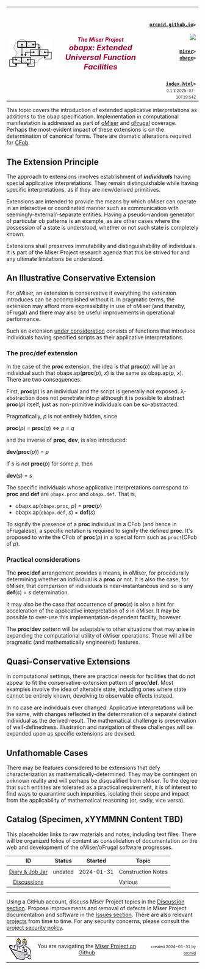 <!-- index.md 0.1.3                 UTF-8                         2025-07-10
     ----1----|----2----|----3----|----4----|----5----|----6----|----7----|--*
     source <https://github.com/orcmid/miser/blob/master/docs/obapx/index.md>
     publication <https://orcmid.github.io/miser/obapx/>
     -->

<table border="0" width="100%">
  <tr>
    <td width="25%" align="left" height="6">
       <a href="../" title="The Miser Project on GitHub">
       <img src="../images/misertheory-logo.png" /></a>
    </td>
       <td width="48%" height="6"><p align="center"><font color="#990033"><strong>
    <i>The Miser Project</i><br />
    <i><big><big>obapx: Extended Universal Function Facilities</big></big></i></strong></font></p>
    </td>
    <td width="27%" height="6" valign="middle" align="right">
      <b><code>
      <a href="../../" target="_top">orcmid.github.io</a>&gt;
      </code></b>
      <br />
      <a href="https://clustrmaps.com/site/1bw9w" title="Visit tracker">
            <img src="//www.clustrmaps.com/map_v2.png?d=3-2eQV4fOuelVHp_YtztZ0hl9Uj4ei9zLKw_nRgCgyM&cl=ffffff" />
      </a>
      <br />
      <b><code>
      <a href="../" target="_top">miser</a>&gt;
      <a href="./" target="_top">obapx</a>&gt;
      </code></b>
      <br /><br />
      <b><code>
      <a href="index.html" target="_top">index.html</a>&gt;</code></b>
      <br />
      <small><small>
        0.1.3 2025-07-10T19:54Z<!-- MAINTAIN THIS MANUALLY -->
      </small></small>
      </td>
  </tr>
</table>

This topic covers the introduction of extended applicative interpretations
as additions to the obap specification.  Implementation in computational
manifestation is addressed as part of [oMiser](../oMiser) and
[oFrugal](../oFrugal) coverage.  Perhaps the most-evident impact of these
extensions is on the determination of canonical forms.  There are dramatic
alterations required for [CFob](../ob/CFob.txt).

## The Extension Principle

The approach to extensions involves establishment of ***individuals*** having
special applicative interpretations.  They remain distinguishable while
having specific interpretations, as if they are new/derived primitives.

Extensions are intended to provide the means by which oMiser can operate in
an interactive or coordinated manner such as communication with
seemingly-external/-separate entities.  Having a pseudo-random generator of
particular ob patterns is an example, as are other cases where the possession
of a state is understood, whether or not such state is completely known.

Extensions shall preserves immutability and distinguishability of individuals.
It is part of the Miser Project research agenda that this be strived for and
any ultimate limitations be understood.

## An Illustrative Conservative Extension

For oMiser, an extension is conservative if everything the extension
introduces can be accomplished without it.  In pragmatic terms, the extension
may afford more expressibility in use of oMiser (and thereby, oFrugal) and
there may also be useful improvements in operational performance.

Such an extension
[under consideration](https://github.com/orcmid/miser/discussions/47) consists
of functions that introduce individuals having specified scripts as their
applicative interpretations.

### The proc/def extension

In the case of the **proc** extension, the idea is that **proc**(_p_) will be
an individual such that obapx.ap(**proc**(_p_), _x_) is the same as
obap.ap(_p_, _x_).  There are two consequences.

First, **proc**(_p_) is an individual and the script is generally not exposed.
λ-abstraction does not penetrate into _p_ although it is possible to
abstract **proc**(_p_) itself, just as non-primitive individuals can be
so-abstracted.

Pragmatically, _p_ is not entirely hidden, since

**proc**(_p_) = **proc**(_q_) ⇔ _p_ = _q_

and the inverse of **proc**, **dev**, is also introduced:

**dev**(**proc**(_p_)) = _p_

If _s_ is _not_ **proc**(_p_) for some _p_, then

**dev**(_s_) = _s_

The specific individuals whose applicative interpretations correspond to
**proc** and **def** are `obapx.proc` and `obapx.def`.  That is,

- obapx.ap(`obapx.proc`, _p_) = **proc**(_p_)
- obapx.ap(`obapx.def`, _s_) = **def**(_s_)

To signify the presence of a **proc** individual in a CFob (and hence in
oFrugalese), a specific notation is required to signify the defined **proc**.
It's proposed to write the CFob of **proc**(_p_) in a special form such as
`proc!`(CFob of _p_).

### Practical considerations

The **proc**/**def** arrangement provides a means, in oMiser, for procedurally
determining whether an individual is a **proc** or not.  It is also the case,
for oMiser, that comparison of individuals is near-instantaneous and so is
any **def**(_s_) = _s_ determination.

It may also be the case that occurrence of **proc**(_s_) is also a hint for
acceleration of the applicative interpretation of _s_ in oMiser.  It may be
possible to over-use this implementation-dependent facility, however.

The **proc**/**dev** pattern will be adaptable to other situations that may
arise in expanding the computational utility of oMiser operations.  These will
all be pragmatic (and mathematically engineered) features.

## Quasi-Conservative Extensions

In computational settings, there are practical needs for facilities that do
not appear to fit the conservative-extension pattern of **proc**/**def**.
Most examples involve the idea of alterable state, including ones where state
cannot be entirely known, devolving to observable effects instead.

In no case are individuals ever changed.  Applicative interpretations will
be the same, with changes reflected in the determination of a separate
distinct individual as the derived result.  The mathematical challenge is
preservation of well-definedness.  Illustration and navigation of these
challenges will be expanded upon as specific extensions are devised.

## Unfathomable Cases

There may be features considered to be extensions that defy characterization
as mathematically-determined.  They may be contingent on unknown reality and
will perhaps be disqualified from oMiser.  To the degree that such entitites
are tolerated as a practical requirement, it is of interest to find ways to
quarantine such impurities, isolating their scope and impact from the
applicability of mathematical reasoning (or, sadly, vice versa).

## Catalog (Specimen, xYYMMNN Content TBD)

This placeholder links to raw materials and notes, including text files.
There will be organized folios of content as consolidation of documentation
on the web and development of the oMiser/oFrugal software progresses.

| **ID**                          | **Status**       | **Started** | **Topic** |
|   :-:                           |   :-:            |  :-:        |  ---  |
|                                 |                  |             |       |
| [Diary & Job Jar](c000000.htm)  | undated          | 2024-01-31  | Construction Notes |
|                                 |                  |             |       |
| [Discussions](https://github.com/orcmid/miser/discussions) |  |  | Various |

----

Using a GitHub account, discuss Miser Project topics in the
[Discussion section](https://github.com/orcmid/miser/discussions).  Propose
improvements and removal of defects in Miser Project documentation and
software in the [Issues section](https://github.com/orcmid/miser/issues).
There are also relevant
[projects](https://github.com/orcmid/miser/projects?query=is%3Aopen)
from time to time.  For any security concerns, please consult the
[project security policy](https://github.com/orcmid/miser/security).

<table border="0" cellspacing="3" width="100%">
  <tr>
    <td width="14%">
	<a href="index.htm" target="_top">
       <img border="0" src="../images/hardhat-thumb.gif" alt="Hard Hat Area"
            align="left" width="80" height="57">
       </a>
    </td>
    <td width="54%" valign="middle" align="center">
      You are navigating the <a href="../">Miser Project on Github</a></td>
    <td width="30%">
      <p align="right"><font size="-2">created 2024-01-31 by
         <a target="_top" href="../../orcmid">orcmid</a> </font></p>
    </td>
  </tr>
</table>
<!--


  0.1.3  2025-07-10T19:54Z Conform top and bottom matter to 0.1.2 hybridForm
  0.1.2  2024-02-04T17:48Z Distinguish proc/def from obapx.proc/obapx.def
  0.1.1  2024-02-03T20:58Z Introduce the problem of reality-contingency.
  0.1.0  2024-02-03T19:25Z Explain concervative/quasi-conservative extension
  0.0.4  2024-02-02T03:44Z Fix typo
  0.0.3  2024-02-01T18:49Z Correct table layout
  0.0.2  2024-02-01T18:02Z Add proc/dev illustration
  0.0.1  2024-02-01T04:38Z Expland, add Discussion link
  0.0.0  2024-01-31T21:44Z Initial placeholder from oMiser 0.0.4 boilerplate


               *** end of miser/docs/obapx/index.md ***                  -->
